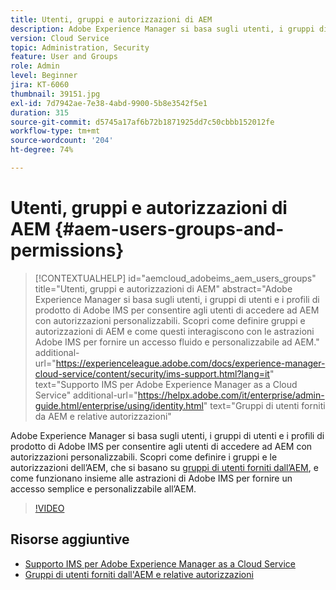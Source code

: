 ```yaml
---
title: Utenti, gruppi e autorizzazioni di AEM
description: Adobe Experience Manager si basa sugli utenti, i gruppi di utenti e i profili di prodotto di Adobe IMS per consentire agli utenti di accedere ad AEM con autorizzazioni personalizzabili. Scopri come definire gruppi e autorizzazioni di AEM e come questi interagiscono con le astrazioni Adobe IMS per fornire un accesso fluido e personalizzabile ad AEM.
version: Cloud Service
topic: Administration, Security
feature: User and Groups
role: Admin
level: Beginner
jira: KT-6060
thumbnail: 39151.jpg
exl-id: 7d7942ae-7e38-4abd-9900-5b8e3542f5e1
duration: 315
source-git-commit: d5745a17af6b72b1871925dd7c50cbbb152012fe
workflow-type: tm+mt
source-wordcount: '204'
ht-degree: 74%

---
```


# Utenti, gruppi e autorizzazioni di AEM {#aem-users-groups-and-permissions}

>[!CONTEXTUALHELP]
>id="aemcloud_adobeims_aem_users_groups"
>title="Utenti, gruppi e autorizzazioni di AEM"
>abstract="Adobe Experience Manager si basa sugli utenti, i gruppi di utenti e i profili di prodotto di Adobe IMS per consentire agli utenti di accedere ad AEM con autorizzazioni personalizzabili. Scopri come definire gruppi e autorizzazioni di AEM e come questi interagiscono con le astrazioni Adobe IMS per fornire un accesso fluido e personalizzabile ad AEM."
>additional-url="https://experienceleague.adobe.com/docs/experience-manager-cloud-service/content/security/ims-support.html?lang=it" text="Supporto IMS per Adobe Experience Manager as a Cloud Service"
>additional-url="https://helpx.adobe.com/it/enterprise/admin-guide.html/enterprise/using/identity.html" text="Gruppi di utenti forniti da AEM e relative autorizzazioni"

Adobe Experience Manager si basa sugli utenti, i gruppi di utenti e i profili di prodotto di Adobe IMS per consentire agli utenti di accedere ad AEM con autorizzazioni personalizzabili. Scopri come definire i gruppi e le autorizzazioni dell’AEM, che si basano su [gruppi di utenti forniti dall’AEM](https://experienceleague.adobe.com/en/docs/experience-manager-65/content/security/security#built-in-users-and-groups), e come funzionano insieme alle astrazioni di Adobe IMS per fornire un accesso semplice e personalizzabile all’AEM.

>[!VIDEO](https://video.tv.adobe.com/v/39151?quality=12&learn=on)

## Risorse aggiuntive

+ [Supporto IMS per Adobe Experience Manager as a Cloud Service](https://experienceleague.adobe.com/docs/experience-manager-cloud-service/content/security/ims-support.html)
+ [Gruppi di utenti forniti dall&#39;AEM e relative autorizzazioni](https://experienceleague.adobe.com/docs/experience-manager-65/content/security/security.html)
